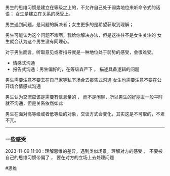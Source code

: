 男生的思维习惯是建立在等级之上的，不允许自己处于弱势地位来听命令式的话语；
女生是建立在关系的感受上。

男生遇到问题，是问题的解决者；女生更多的是希望获取到理解；

男生可能认为这个问题不难啊，我给你解决办法，但是这往往不是女生关注的
女生就会认为这个男生没有同理心。

对于男生而言，听取意见或者指导就是一种地位处于弱势的感受，会很难受。


- 情感式沟通
- 报告式沟通：男生偏好的，在等级森严下 ， 描述具备逻辑的问题

男生需要注意不要去在自己家等私下场合去报告式沟通
女生也需要注意不要在公开场合情感式沟通

男生认为交流应该是需要有信息量的 ， 而不是闲聊，所以男生的好朋友一般平时就不沟通，但是关系依然如此

男生在面对高等级或者低等级的对象，交谈方式会变化，其实这是不可取的，不卑不亢。

---


### 一些感受

2023-11-09 11:00 :  理解思维的差异，遇到类似场景，理解对方的感受 ， 不要被自己的思维习惯带偏了 ， 要在对方的立场上去处理问题



#思维